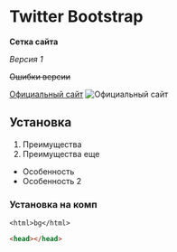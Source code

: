 # Twitter Bootstrap

**Сетка сайта**

*Версия 1*

~~Ошибки версии~~


[Официальный сайт](yandex.ru)
![Официальный сайт](https://yastatic.net/s3/home-static/_/x/Q/xk8YidkhGjIGOrFm_dL5781YA.svg)

## Установка

1. Преимущества
1. Преимущества еще

* Особенность
* Особенность 2

### Установка на комп

`<html>bg</html>`

```html
<head></head>

```